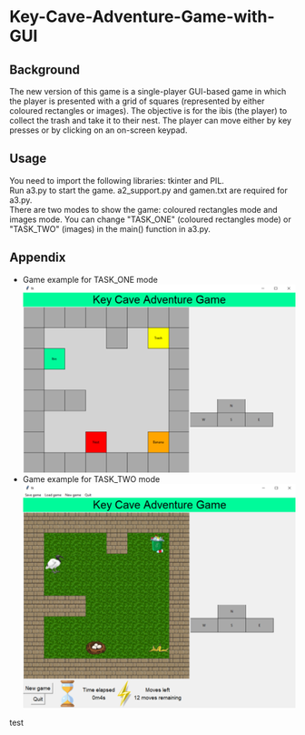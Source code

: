 # Key-Cave-Adventure-Game-with-GUI
## Background
The new version of this game is a single-player GUI-based game in which the player is presented with a grid of
squares (represented by either coloured rectangles or images). The objective is for the ibis (the player) to collect
the trash and take it to their nest. The player can move either by key presses or by clicking on an on-screen keypad.
## Usage
You need to import the following libraries: tkinter and PIL.  
Run a3.py to start the game.
a2_support.py and gamen.txt are required for a3.py.  
There are two modes to show the game: coloured rectangles mode and images mode. You can change "TASK_ONE" (coloured rectangles mode) or "TASK_TWO" (images) in the main() function in a3.py.
## Appendix
- Game example for TASK_ONE mode
![TASK_ONE](TASK_ONE.png)
- Game example for TASK_TWO mode
![TASK_TWO](TASK_TWO.png)

test
